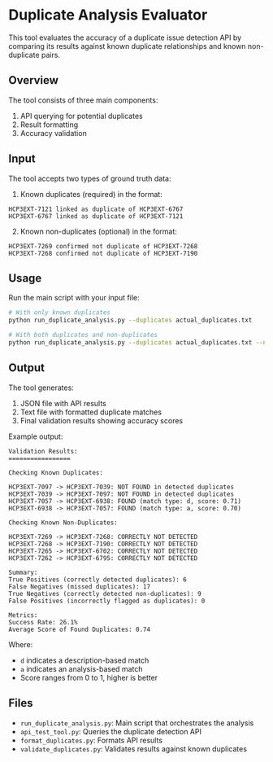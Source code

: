 # Duplicate Analysis Evaluator

This tool evaluates the accuracy of a duplicate issue detection API by comparing its results against known duplicate relationships and known non-duplicate pairs.

## Overview

The tool consists of three main components:
1. API querying for potential duplicates
2. Result formatting
3. Accuracy validation

## Input

The tool accepts two types of ground truth data:

1. Known duplicates (required) in the format:

```
HCP3EXT-7121 linked as duplicate of HCP3EXT-6767
HCP3EXT-6767 linked as duplicate of HCP3EXT-7121
```

2. Known non-duplicates (optional) in the format:

```
HCP3EXT-7269 confirmed not duplicate of HCP3EXT-7268
HCP3EXT-7268 confirmed not duplicate of HCP3EXT-7190
```

## Usage

Run the main script with your input file:
```bash
# With only known duplicates
python run_duplicate_analysis.py --duplicates actual_duplicates.txt

# With both duplicates and non-duplicates
python run_duplicate_analysis.py --duplicates actual_duplicates.txt --non-duplicates confirmed_non_duplicates.txt
```

## Output

The tool generates:
1. JSON file with API results
2. Text file with formatted duplicate matches
3. Final validation results showing accuracy scores

Example output:
```
Validation Results:
=================

Checking Known Duplicates:

HCP3EXT-7097 -> HCP3EXT-7039: NOT FOUND in detected duplicates
HCP3EXT-7039 -> HCP3EXT-7097: NOT FOUND in detected duplicates
HCP3EXT-7057 -> HCP3EXT-6938: FOUND (match type: d, score: 0.71)
HCP3EXT-6938 -> HCP3EXT-7057: FOUND (match type: a, score: 0.70)

Checking Known Non-Duplicates:

HCP3EXT-7269 -> HCP3EXT-7268: CORRECTLY NOT DETECTED
HCP3EXT-7268 -> HCP3EXT-7190: CORRECTLY NOT DETECTED
HCP3EXT-7265 -> HCP3EXT-6702: CORRECTLY NOT DETECTED
HCP3EXT-7262 -> HCP3EXT-6795: CORRECTLY NOT DETECTED

Summary:
True Positives (correctly detected duplicates): 6
False Negatives (missed duplicates): 17
True Negatives (correctly detected non-duplicates): 9
False Positives (incorrectly flagged as duplicates): 0

Metrics:
Success Rate: 26.1%
Average Score of Found Duplicates: 0.74
```

Where:
- `d` indicates a description-based match
- `a` indicates an analysis-based match
- Score ranges from 0 to 1, higher is better

## Files
- `run_duplicate_analysis.py`: Main script that orchestrates the analysis
- `api_test_tool.py`: Queries the duplicate detection API
- `format_duplicates.py`: Formats API results
- `validate_duplicates.py`: Validates results against known duplicates